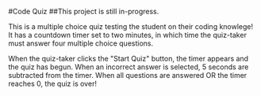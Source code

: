 #Code Quiz
##This project is still in-progress.

This is a multiple choice quiz testing the student on their coding knowlege! It has a countdown timer set to two minutes, in which time the quiz-taker must answer four multiple choice questions.

When the quiz-taker clicks the "Start Quiz" button, the timer appears and the quiz has begun. When an incorrect answer is selected, 5 seconds are subtracted from the timer. When all questions are answered OR the timer reaches 0, the quiz is over!
